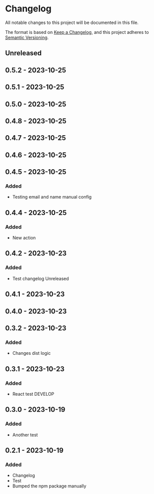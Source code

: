 # Changelog
All notable changes to this project will be documented in this file.

The format is based on [Keep a Changelog](https://keepachangelog.com/en/1.0.0/),
and this project adheres to [Semantic Versioning](https://semver.org/spec/v2.0.0.html).

## Unreleased

## 0.5.2 - 2023-10-25

## 0.5.1 - 2023-10-25

## 0.5.0 - 2023-10-25

## 0.4.8 - 2023-10-25

## 0.4.7 - 2023-10-25

## 0.4.6 - 2023-10-25

## 0.4.5 - 2023-10-25
### Added
- Testing email and name manual config

## 0.4.4 - 2023-10-25
### Added
- New action

## 0.4.2 - 2023-10-23
### Added
- Test changelog Unreleased

## 0.4.1 - 2023-10-23

## 0.4.0 - 2023-10-23

## 0.3.2 - 2023-10-23
### Added
- Changes dist logic

## 0.3.1 - 2023-10-23
### Added
- React test DEVELOP

## 0.3.0 - 2023-10-19
### Added
- Another test

## 0.2.1 - 2023-10-19
### Added
- Changelog
- Test
- Bumped the npm package manually
